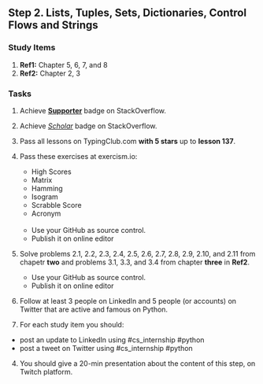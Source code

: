## Step 2. Lists, Tuples, Sets, Dictionaries, Control Flows and Strings

### Study Items
  1. **Ref1:** Chapter 5, 6, 7, and 8
  2. **Ref2:** Chapter 2, 3
### Tasks


  1. Achieve [**Supporter**](https://stackoverflow.com/help/badges/6/supporter) badge on StackOverflow.
  2. Achieve [*Scholar*](https://stackoverflow.com/help/badges/10/scholar) badge on StackOverflow.
  3. Pass all lessons on TypingClub.com **with 5 stars** up to **lesson 137**.
  4. Pass these exercises at exercism.io:
      - High Scores
      - Matrix
      - Hamming
      - Isogram
      - Scrabble Score
      - Acronym
      <br></br>
      * Use your GitHub as source control.  
      * Publish it on online editor

  1. Solve problems 2.1, 2.2, 2.3, 2.4, 2.5, 2.6, 2.7, 2.8, 2.9, 2.10, and 2.11 from chapetr **two** and problems 3.1, 3.3, and 3.4 from chapter **three** in **Ref2**.
      - Use your GitHub as source control.
      - Publish it on online editor 
   
  2. Follow at least 3 people on LinkedIn and 5 people (or accounts) on Twitter that are active and famous on Python.
  3. For each study item you should:  
  
   - post an update to LinkedIn using #cs_internship #python  
   - post a tweet on Twitter using #cs_internship #python
     
  4. You should give a 20-min presentation about the content of this step, on Twitch platform.
